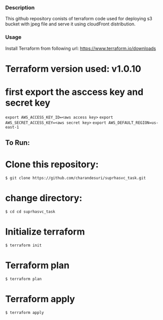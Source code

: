 ### Description

This github repository conists of terraform code used for deploying s3 bucket with jpeg file and serve it using cloudFront distribution.


### Usage


Install Terraform from following url:
https://www.terraform.io/downloads

# Terraform version used: v1.0.10

# first export the asccess key and secret key

`export AWS_ACCESS_KEY_ID=<aws access key>`
`export AWS_SECRET_ACCESS_KEY=<aws secret key>`
`export AWS_DEFAULT_REGION=us-east-1`

## To Run:

# Clone this repository:

`$ git clone https://github.com/charandesuri/suprhasvc_task.git`

# change directory: 

`$ cd cd suprhasvc_task`

# Initialize terraform

`$ terraform init`

# Terraform plan

`$ terraform plan`

# Terraform apply

`$ terraform apply`